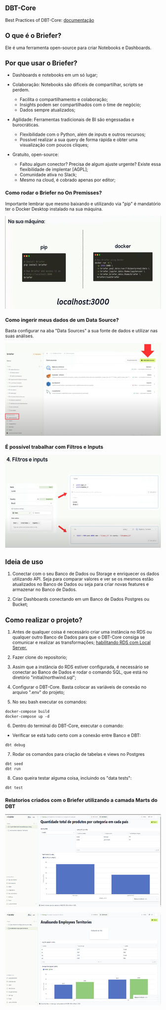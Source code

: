 ## DBT-Core
Best Practices of DBT-Core: <a href="https://docs.getdbt.com/best-practices/how-we-structure/2-staging">documentação</a>

## O que é o Briefer? 

<p>Ele é uma ferramenta open-source para criar Notebooks e Dashboards.</p>

## Por que usar o Briefer?

- Dashboards e notebooks em um só lugar;
- Colaboração: Notebooks são dificeis de compartilhar, scripts se perdem.
    - Facilita o compartilhamento e colaboração; 
    - Insights podem ser compartilhados com o time de negócio; 
    - Dados sempre atualizados; 

- Agilidade: Ferramentas tradicionais de BI são engessadas e burocráticas.
    - Flexibilidade com o Python, além de inputs e outros recursos; 
    - Possível realizar a sua query de forma rápida e obter uma visualização com poucos cliques; 

- Gratuito, open-source: 
    - Faltou algum conector? Precisa de algum ajuste urgente? Existe essa flexibilidade de implentar [AGPL]; 
    - Comunidade ativa no Slack; 
    - Mesmo na cloud, é cobrado apenas por editor; 

### Como rodar o Briefer no On Premisses?

<p>Importante lembrar que mesmo baixando e utilizando via "pip" é mandatório ter o Docker Desktop instalado na sua máquina.</p>

<img src="./imgs/On_Premisses_Briefer.png" width="600"  height="300"></img>

### Como ingerir meus dados de um Data Source?

<p>Basta configurar na aba "Data Sources" a sua fonte de dados e utilizar nas suas análises.</p>

<img src="./imgs/Data_Sources.png" width="600"  height="300"></img>

### É possível trabalhar com Filtros e Inputs

<img src="./imgs/Filtros_Inputs.png" width="600"  height="300"></img>

## Ideia de uso 

1) <p>Conectar com o seu Banco de Dados ou Storage e enriquecer os dados utilizando API. Seja para comparar valores e ver se os mesmos estão atualizados no Banco de Dados ou seja para criar novas features e armazenar no Banco de Dados.<p>

2) Criar Dashboards conectando em um Banco de Dados Postgres ou Bucket;

## Como realizar o projeto?
1) Antes de qualquer coisa é necessário criar uma instância no RDS ou qualquer outro Banco de Dados para que o DBT-Core consiga se comunicar e realizar as transformações; 
<a href="https://www.youtube.com/watch?v=_Yzr7yBGWQI&t=236s">habilitando RDS com Local Server.</a>

2) Fazer clone do repositorio;

3) Assim que a instância do RDS estiver configurada, é necessário se conectar ao Banco de Dados e rodar o comando SQL, que está no diretório "initial/northwind.sql";

4) Configurar o DBT-Core. Basta colocar as variáveis de conexão no arquivo ".env" do projeto; 

5) No seu bash executar os comandos: 
``` bash: 
docker-compose build
docker-compose up -d
```

6) Dentro do terminal do DBT-Core, executar o comando:
- Verificar se está tudo certo com a conexão entre Banco e DBT:
``` bash: 
dbt debug
```

7) Rodar os comandos para criação de tabelas e views no Postgres
``` bash: 
dbt seed
dbt run
```

8) Caso queira testar alguma coisa, incluindo os "data tests": 
``` bash: 
dbt test
```

### Relatorios criados com o Briefer utilizando a camada Marts do DBT

<img src="./imgs/Relatorio_01.png" width="600"  height="300"></img>

<img src="./imgs/Relatorio_02.png" width="600"  height="300"></img>